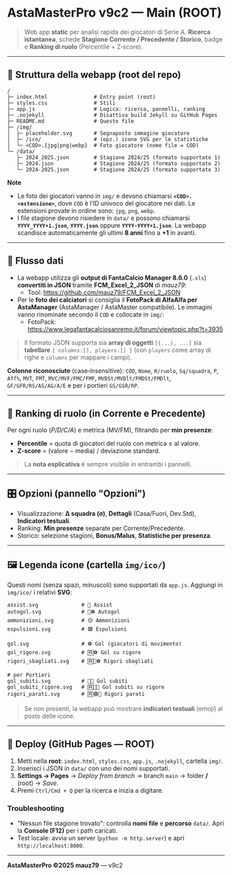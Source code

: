 # AstaMasterPro v9c2 — **Main (ROOT)**

> Web app **static** per analisi rapida dei giocatori di Serie A.
> **Ricerca istantanea**, schede **Stagione Corrente / Precedente / Storico**, badge e **Ranking di ruolo** (Percentile + Z‑score).

---

## 📁 Struttura della webapp (root del repo)

```text
/
├─ index.html               # Entry point (root)
├─ styles.css               # Stili
├─ app.js                   # Logica: ricerca, pannelli, ranking
├─ .nojekyll                # Disattiva build Jekyll su GitHub Pages
├─ README.md                # Questo file
├─ /img/
│  ├─ placeholder.svg       # Segnaposto immagine giocatore
│  ├─ /ico/                 # (opz.) icone SVG per le statistiche
│  └─ <COD>.{jpg|png|webp}  # Foto giocatore (nome file = COD)
└─ /data/
   ├─ 2024_2025.json        # Stagione 2024/25 (formato supportato 1)
   ├─ 2024.json             # Stagione 2024/25 (formato supportato 2)
   └─ 2024-2025.json        # Stagione 2024/25 (formato supportato 3)
```

**Note**
- Le foto dei giocatori vanno in `img/` e devono chiamarsi **`<COD>.<estensione>`**, dove `COD` è l’ID univoco del giocatore nei dati. Le estensioni provate in ordine sono: `jpg`, `png`, `webp`.
- I file stagione devono risiedere in `data/` e possono chiamarsi **`YYYY_YYYY+1.json`**, **`YYYY.json`** oppure **`YYYY-YYYY+1.json`**. La webapp scandisce automaticamente gli ultimi **8 anni** fino a **+1** in avanti.

---

## 🧭 Flusso dati

- La webapp utilizza gli **output di FantaCalcio Manager 8.6.0** (`.xls`) **convertiti in JSON** tramite **FCM_Excel_2_JSON** di *mauz79*:
  - Tool: https://github.com/mauz79/FCM_Excel_2_JSON
- Per le **foto dei calciatori** si consiglia il **FotoPack di AlfaAlfa per AstaManager** (AstaManager / AstaMaster compatibile). Le immagini vanno rinominate secondo il `COD` e collocate in `img/`:
  - FotoPack: https://www.legafantacalciosanremo.it/forum/viewtopic.php?t=3935

> Il formato JSON supporta sia **array di oggetti** `[{...}, ...]` sia **tabellare** `{ columns:[], players:[] }` (con `players` come array di righe e `columns` per mappare i campi).

**Colonne riconosciute** (case‑insensitive): `COD`, `Nome`, `R/ruolo`, `Sq/squadra`, `P`, `Aff%`, `MVT`, `FMT`, `MVC/MVF/FMC/FMF`, `MVDSt/MVDlt/FMDSt/FMDlt`, `GF/GFR/RS/AS/AG/A/E` e per i portieri `GS/GSR/RP`.

---

## 🧮 Ranking di ruolo (in Corrente e Precedente)
Per ogni ruolo (*P/D/C/A*) e metrica (MV/FM), filtrando per **min presenze**:
- **Percentile** = quota di giocatori del ruolo con metrica ≤ al valore.
- **Z‑score** = (valore − media) / deviazione standard.

> La **nota esplicativa** è sempre visibile in entrambi i pannelli.

---

## 🎛️ Opzioni (pannello "Opzioni")
- Visualizzazione: **Δ squadra (σ)**, **Dettagli** (Casa/Fuori, Dev.Std), **Indicatori testuali**.
- Ranking: **Min presenze** separate per Corrente/Precedente.
- Storico: selezione stagioni, **Bonus/Malus**, **Statistiche per presenza**.

---

## 🖼️ Legenda icone (cartella `img/ico/`)
Questi nomi (senza spazi, minuscoli) sono supportati da `app.js`. Aggiungi in `img/ico/` i relativi **SVG**:

```text
assist.svg              # 🎯 Assist
autogol.svg             # 🔴⚽ Autogol
ammonizioni.svg         # 🟡 Ammonizioni
espulsioni.svg          # 🟥 Espulsioni

gol.svg                 # ⚽ Gol (giocatori di movimento)
gol_rigore.svg          # 🅁⚽ Gol su rigore
rigori_sbagliati.svg    # 🅁🔴⚽ Rigori sbagliati

# per Portieri
gol_subiti.svg          # 🔴🧠 Gol subiti
gol_subiti_rigore.svg   # 🅁🔴🧠 Gol subiti su rigore
rigori_parati.svg       # 🅁🟢🧠 Rigori parati
```

> Se non presenti, la webapp può mostrare **indicatori testuali** (emoji) al posto delle icone.

---

## 🚀 Deploy (GitHub Pages — ROOT)
1. Metti nella **root**: `index.html`, `styles.css`, `app.js`, `.nojekyll`, cartella `img/`.
2. Inserisci i JSON in `data/` con uno dei nomi supportati.
3. **Settings → Pages** → *Deploy from branch* → branch `main` → folder **/** (root) → *Save*.
4. Premi `Ctrl/Cmd + Q` per la ricerca e inizia a digitare.

### Troubleshooting
- "Nessun file stagione trovato": controlla **nomi file** e **percorso** `data/`. Apri la **Console (F12)** per i path caricati.
- Test locale: avvia un server (`python -m http.server`) e apri `http://localhost:8000`.

---

**AstaMasterPro ©2025 mauz79** — v9c2
